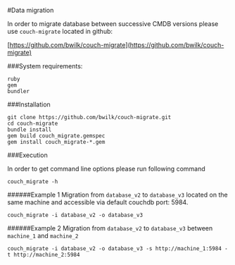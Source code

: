 #Data migration 

In order to migrate database between successive CMDB versions please use `couch-migrate` located in github:

[https://github.com/bwilk/couch-migrate](https://github.com/bwilk/couch-migrate)


###System requirements:
```
ruby
gem
bundler
```

###Installation
```
git clone https://github.com/bwilk/couch-migrate.git
cd couch-migrate
bundle install
gem build couch_migrate.gemspec
gem install couch_migrate-*.gem
```

###Execution

In order to get command line options please run following command

```
couch_migrate -h
```

######Example 1
Migration from `database_v2` to `database_v3` located on the same machine and accessible via default couchdb port: 5984.
```
couch_migrate -i database_v2 -o database_v3
```
######Example 2
Migration from `database_v2` to `database_v3` between `machine_1` and `machine_2`

```
couch_migrate -i database_v2 -o database_v3 -s http://machine_1:5984 -t http://machine_2:5984
```











